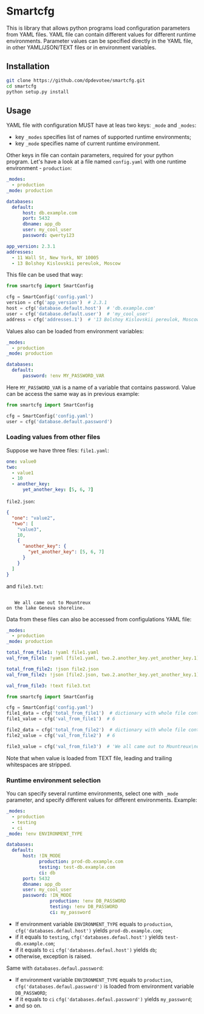 # Smartcfg

This is library that allows python programs load configuration parameters
from YAML files. YAML file can contain different values for different
runtime environments. Parameter values can be specified directly in the YAML
file, in other YAML/JSON/TEXT files or in environment variables.

## Installation

```bash
git clone https://github.com/dpdevotee/smartcfg.git
cd smartcfg
python setup.py install
```

## Usage

YAML file with configuration MUST have at leas two keys: `_mode` and `_modes`:
* key `_modes` specifies list of names of supported runtime environments;
* key `_mode` specifies name of current runtime environment.

Other keys in file can contain parameters, required for your python program.
Let's have a look at a file named `config.yaml` with one runtime 
environment - `production`:

```YAML
_modes:
  - production
_mode: production

databases:
  default:
      host: db.example.com
      port: 5432
      dbname: app_db
      user: my_cool_user
      password: qwerty123

app_version: 2.3.1
addresses:
  - 11 Wall St, New York, NY 10005
  - 13 Bolshoy Kislovskii pereulok, Moscow
```

This file can be used that way:

```python
from smartcfg import SmartConfig

cfg = SmartConfig('config.yaml')
version = cfg('app_version')  # 2.3.1
host = cfg('database.default.host')  # 'db.example.com'
user = cfg('database.default.user')  # 'my_cool_user'
address = cfg('addresses.1')  # '13 Bolshoy Kislovskii pereulok, Moscow'
```

Values also can be loaded from environment variables:
```YAML
_modes:
  - production
_mode: production

databases:
  default:
      password: !env MY_PASSWORD_VAR
```
Here `MY_PASSWORD_VAR` is a name of a variable that contains password.
Value can be access the same way as in previous example:
```python
from smartcfg import SmartConfig

cfg = SmartConfig('config.yaml')
user = cfg('database.default.password')
```

### Loading values from other files
Suppose we have three files:
`file1.yaml`:
```YAML
one: value0
two:
  - value1
  - 10
  - another_key:
      yet_another_key: [5, 6, 7]
```
`file2.json`:
```JSON
{
  "one": "value2",
  "two": [
    "value3",
    10,
    {
      "another_key": {
        "yet_another_key": [5, 6, 7]
      }
    }
  ]
}
```
and `file3.txt`:
```text

   We all came out to Mountreux
on the lake Geneva shoreline.

```
Data from these files can also be accessed from configulations YAML file:

```YAML
_modes:
  - production
_mode: production

total_from_file1: !yaml file1.yaml
val_from_file1: !yaml [file1.yaml, two.2.another_key.yet_another_key.1]

total_from_file2: !json file2.json
val_from_file2: !json [file2.json, two.2.another_key.yet_another_key.1]

val_from_file3: !text file3.txt
```

```python
from smartcfg import SmartConfig

cfg = SmartConfig('config.yaml')
file1_data = cfg('total_from_file1')  # dictionary with whole file content
file1_value = cfg('val_from_file1')  # 6

file2_data = cfg('total_from_file2')  # dictionary with whole file content
file2_value = cfg('val_from_file2')  # 6

file3_value = cfg('val_from_file3')  # 'We all came out to Mountreux\non the lake Geneva shoreline.'
```
Note that when value is loaded from TEXT file, leading and trailing
whitespaces are stripped.

### Runtime environment selection

You can specify several runtime environments, select one with `_mode`
parameter, and specify different values for different environments.
Example:

```YAML
_modes:
  - production
  - testing
  - ci
_mode: !env ENVIRONMENT_TYPE

databases:
  default:
      host: !IN_MODE
            production: prod-db.example.com
            testing: test-db.example.com
            ci: db
      port: 5432
      dbname: app_db
      user: my_cool_user
      password: !IN_MODE
                production: !env DB_PASSWORD
                testing: !env DB_PASSWORD
                ci: my_password
```

* If environment variable `ENVIRONMENT_TYPE` equals to `production`,
`cfg('databases.defaul.host')` yields `prod-db.example.com`;
* if it equals to `testing`, `cfg('databases.defaul.host')` yields `test-db.example.com`;
* if it equals to `ci` `cfg('databases.defaul.host')` yields `db`;
* otherwise, exception is raised.

Same with `databases.defaul.password`:
* If environment variable `ENVIRONMENT_TYPE` equals to `production`,
`cfg('databases.defaul.password')` is loaded from environment variable `DB_PASSWORD`;
* if it equals to `ci` `cfg('databases.defaul.password')` yields `my_password`;
* and so on.
